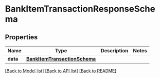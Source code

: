 # BankItemTransactionResponseSchema

## Properties
Name | Type | Description | Notes
------------ | ------------- | ------------- | -------------
**data** | [**BankItemTransactionSchema**](BankItemTransactionSchema.md) |  | 

[[Back to Model list]](../README.md#documentation-for-models) [[Back to API list]](../README.md#documentation-for-api-endpoints) [[Back to README]](../README.md)

